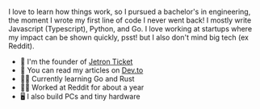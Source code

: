 I love to learn how things work, so I pursued a bachelor's in engineering, the moment I wrote my first line of code I never went back! I mostly write Javascript (Typescript), Python, and Go. I love working at startups where my impact can be shown quickly, psst! but I also don't mind big tech (ex Reddit).

- 🚧 I'm the founder of [Jetron Ticket](https://www.jetronticket.com)
- 📖 You can read my articles on [Dev.to](https://dev.to/damiisdandy)
- 🐻‍❄️ Currently learning Go and Rust
- 👷🏽 Worked at Reddit for about a year
- 🖥️ I also build PCs and tiny hardware
